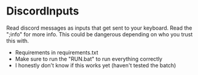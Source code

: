 # DiscordInputs
Read discord messages as inputs that get sent to your keyboard.
Read the ";info" for more info.
This could be dangerous depending on who you trust this with.

- Requirements in requirements.txt
- Make sure to run the "RUN.bat" to run everything correctly
- I honestly don't know if this works yet (haven't tested the batch)